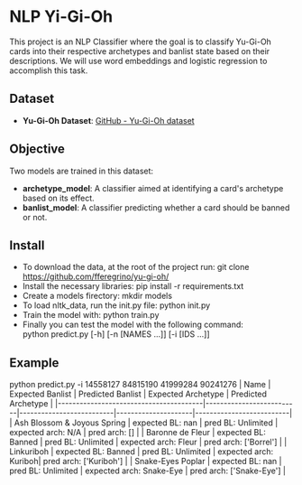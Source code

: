 # NLP Yi-Gi-Oh

This project is an NLP Classifier where the goal is to classify Yu-Gi-Oh cards into their respective archetypes and banlist state based on their descriptions. We will use word embeddings and logistic regression to accomplish this task.

## Dataset
- **Yu-Gi-Oh Dataset**: [GitHub - Yu-Gi-Oh dataset](https://github.com/fferegrino/yu-gi-oh)

## Objective

Two models are trained in this dataset:

- **archetype_model**: A classifier aimed at identifying a card's archetype based on its effect.
- **banlist_model**: A classifier predicting whether a card should be banned or not.

## Install

- To download the data, at the root of the project run: git clone https://github.com/fferegrino/yu-gi-oh/
- Install the necessary libraries: pip install -r requirements.txt
- Create a models firectory: mkdir models
- To load nltk_data, run the init.py file: python init.py
- Train the model with: python train.py
- Finally you can test the model with the following command:  
    python predict.py [-h] [-n [NAMES ...]] [-i [IDS ...]]

## Example
python predict.py -i 14558127 84815190 41999284 90241276
| Name                                   | Expected Banlist         | Predicted Banlist        | Expected Archetype | Predicted Archetype      |
|----------------------------------------|--------------------------|--------------------------|---------------------|--------------------------|
| Ash Blossom & Joyous Spring            | expected BL: nan         | pred BL: Unlimited       | expected arch: N/A   | pred arch: []            |
| Baronne de Fleur                       | expected BL: Banned      | pred BL: Unlimited       | expected arch: Fleur | pred arch: ['Borrel']    |
| Linkuriboh                             | expected BL: Banned      | pred BL: Unlimited       | expected arch: Kuriboh| pred arch: ['Kuriboh']  |
| Snake-Eyes Poplar                      | expected BL: nan         | pred BL: Unlimited       | expected arch: Snake-Eye | pred arch: ['Snake-Eye'] |
